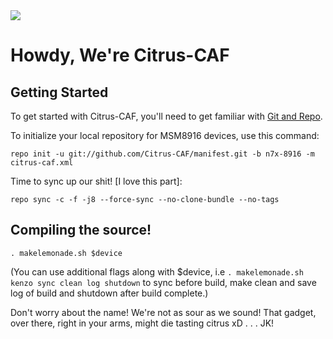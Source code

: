 <img src="https://raw.githubusercontent.com/Citrus-CAF/manifest/m/citrus.png">

Howdy, We're Citrus-CAF
===================


Getting Started
---------------

To get started with Citrus-CAF, you'll need to get familiar with
[Git and Repo](http://source.android.com/download/using-repo).


To initialize your local repository for MSM8916 devices, use this command:


	repo init -u git://github.com/Citrus-CAF/manifest.git -b n7x-8916 -m citrus-caf.xml



Time to sync up our shit! [I love this part]:

	repo sync -c -f -j8 --force-sync --no-clone-bundle --no-tags

Compiling the source!
---------------------
	. makelemonade.sh $device

(You can use additional flags along with $device, i.e `. makelemonade.sh kenzo sync clean log shutdown` to sync before build, make clean and save log of build and shutdown after build complete.)

Don't worry about the name! We're not as sour as we sound! That gadget, over there, right in your arms, might die tasting citrus xD
.
.
.
JK!
